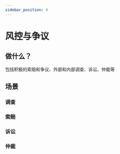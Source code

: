 ```yaml
---
sidebar_position: 4
---
```


# 风控与争议

## 做什么？

包括积极的索赔和争议、外部和内部调查、诉讼、仲裁等

## 场景

### 调查
### 索赔
### 诉讼
### 仲裁